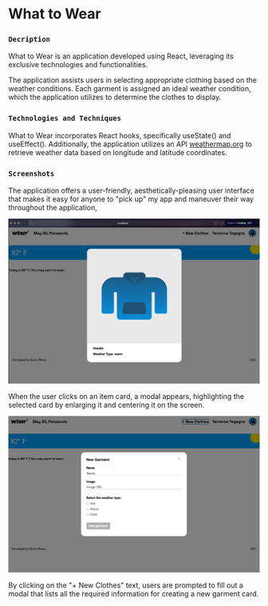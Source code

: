 # What to Wear

### `Decription`

What to Wear is an application developed using React, leveraging its exclusive technologies and functionalities.

The application assists users in selecting appropriate clothing based on the weather conditions. Each garment is assigned an ideal weather condition, which the application utilizes to determine the clothes to display.

### `Technologies and Techniques`

What to Wear incorporates React hooks, specifically useState() and useEffect(). Additionally, the application utilizes an API [weathermap.org](weathermap.org) to retrieve weather data based on longitude and latitude coordinates.

### `Screenshots`

The application offers a user-friendly, aesthetically-pleasing user interface that makes it easy for anyone to "pick up" my app and maneuver their way throughout the application,

![ScreenshotOfWholeScreen](/src/images/WTWR-preview-image.png)

When the user clicks on an item card, a modal appears, highlighting the selected card by enlarging it and centering it on the screen.

![ScreenshotOfItemModal](/src/images/WTWR-new-garment-image.png)

By clicking on the "+ New Clothes" text, users are prompted to fill out a modal that lists all the required information for creating a new garment card.
